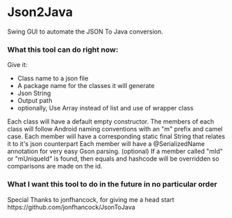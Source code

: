 Json2Java
=========

Swing GUI to automate the JSON To Java conversion.

<h3>What this tool can do right now:</h3>
Give it:
<ul>
<li>Class name to a json file</li>
<li>A package name for the classes it will generate</li>
<li>Json String</li>
<li>Output path</li>
<li>optionally, Use Array instead of list and use of wrapper class</li>
</ul>

Each class will have a default empty constructor.
The members of each class will follow Android naming conventions with an "m" prefix and camel case.
Each member will have a corresponding static final String that relates it to it's json counterpart 
Each member will have a @SerializedName annotation for very easy Gson parsing. (optional)
If a member called "mId" or "mUniqueId" is found, then equals and hashcode will be overridden so comparisons are made on the id.

<h3>What I want this tool to do in the future in no particular order</h3>
Special Thanks to jonfhancock, for giving me a head start https://github.com/jonfhancock/JsonToJava
